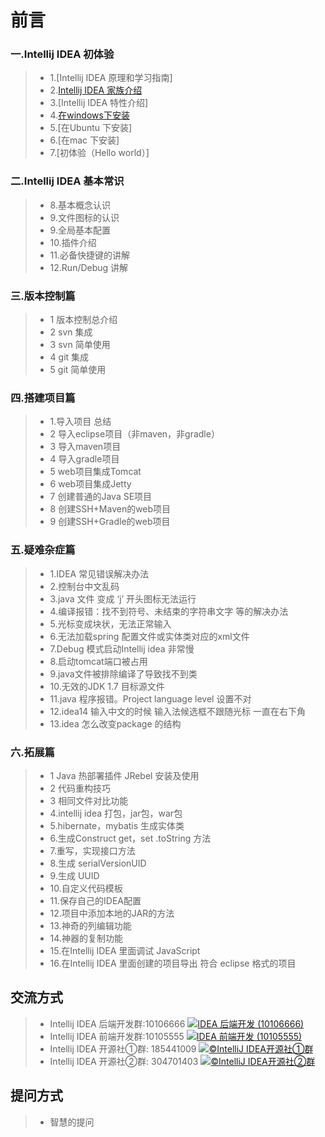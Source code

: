 # 前言
### 一.Intellij IDEA 初体验
> * 1.[Intellij IDEA 原理和学习指南]
> * 2.[Intellij IDEA 家族介绍](introduce-jetbrain-products.md)
> * 3.[Intellij IDEA 特性介绍]
> * 4.[在windows下安装](install-window.md)
> * 5.[在Ubuntu 下安装]
> * 6.[在mac 下安装]
> * 7.[初体验（Hello world）]

### 二.Intellij IDEA 基本常识
> * 8.基本概念认识
> * 9.文件图标的认识
> * 9.全局基本配置
> * 10.插件介绍
> * 11.必备快捷键的讲解
> * 12.Run/Debug 讲解

### 三.版本控制篇
> * 1 版本控制总介绍
> * 2 svn 集成
> * 3 svn 简单使用
> * 4 git 集成
> * 5 git 简单使用

### 四.搭建项目篇
> * 1.导入项目 总结
> * 2 导入eclipse项目（非maven，非gradle）
> * 3 导入maven项目
> * 4 导入gradle项目
> * 5 web项目集成Tomcat
> * 6 web项目集成Jetty
> * 7 创建普通的Java SE项目
> * 8 创建SSH+Maven的web项目
> * 9 创建SSH+Gradle的web项目

### 五.疑难杂症篇
> * 1.IDEA 常见错误解决办法
> * 2.控制台中文乱码
> * 3.java 文件 变成 ‘j’ 开头图标无法运行
> * 4.编译报错：找不到符号、未结束的字符串文字 等的解决办法
> * 5.光标变成块状，无法正常输入
> * 6.无法加载spring 配置文件或实体类对应的xml文件
> * 7.Debug 模式启动Intellij idea 非常慢
> * 8.启动tomcat端口被占用
> * 9.java文件被排除编译了导致找不到类
> * 10.无效的JDK 1.7 目标源文件
> * 11.java 程序报错。Project language level 设置不对
> * 12.idea14 输入中文的时候  输入法候选框不跟随光标 一直在右下角
> * 13.idea 怎么改变package 的结构

### 六.拓展篇
> * 1 Java 热部署插件 JRebel 安装及使用
> * 2 代码重构技巧
> * 3 相同文件对比功能
> * 4.intellij idea 打包，jar包，war包
> * 5.hibernate，mybatis 生成实体类
> * 6.生成Construct get，set .toString 方法
> * 7.重写，实现接口方法
> * 8.生成 serialVersionUID
> * 9.生成 UUID
> * 10.自定义代码模板
> * 11.保存自己的IDEA配置
> * 12.项目中添加本地的JAR的方法
> * 13.神奇的列编辑功能
> * 14.神器的复制功能
> * 15.在Intellij IDEA 里面调试 JavaScript
> * 16.在Intellij IDEA 里面创建的项目导出 符合 eclipse 格式的项目

## 交流方式
> * Intellij IDEA 后端开发群:10106666  <a target="_blank" href="http://shang.qq.com/wpa/qunwpa?idkey=cf27f5debc95d432ec9192af231e837587949fe964b8179e1a0670d8e4690f7d"><img border="0" src="http://pub.idqqimg.com/wpa/images/group.png" alt="IDEA 后端开发 (10106666)" title="IDEA 后端开发 (10106666)"></a>
> * Intellij IDEA 前端开发群:10105555  <a target="_blank" href="http://shang.qq.com/wpa/qunwpa?idkey=9bc1be7de3c1c30d8aaa8480f5a989974c13bf7e3b0fc9a3bfdfbf98db570d3f"><img border="0" src="http://pub.idqqimg.com/wpa/images/group.png" alt="IDEA 前端开发 (10105555)" title="IDEA 前端开发 (10105555)"></a>
> * Intellij IDEA 开源社①群: 185441009  <a target="_blank" href="http://shang.qq.com/wpa/qunwpa?idkey=fc28b234bd59265282ef87fd1b1a7e8602b4a3a136435a8ada1253058438ec85"><img border="0" src="http://pub.idqqimg.com/wpa/images/group.png" alt="©IntelliJ IDEA开源社①群" title="©IntelliJ IDEA开源社①群"></a>
> * Intellij IDEA 开源社②群: 304701403  <a target="_blank" href="http://shang.qq.com/wpa/qunwpa?idkey=7de7efb98aee832de969586385958a595ef97e3a87a2852fa57d5aa394f56dcb"><img border="0" src="http://pub.idqqimg.com/wpa/images/group.png" alt="©IntelliJ IDEA开源社②群" title="©IntelliJ IDEA开源社②群"></a>

## 提问方式
> * 智慧的提问
